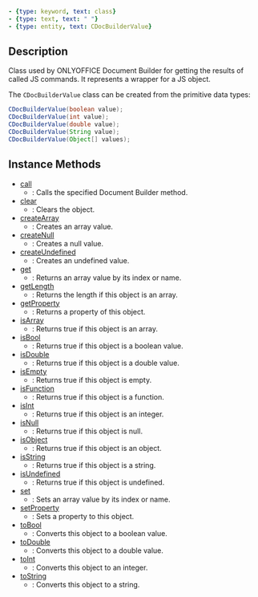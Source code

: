 ```yml signature
- {type: keyword, text: class}
- {type: text, text: " "}
- {type: entity, text: CDocBuilderValue}
```

## Description

Class used by ONLYOFFICE Document Builder for getting the results of called JS commands. It represents a wrapper for a JS object.

The `CDocBuilderValue` class can be created from the primitive data types:

``` java
CDocBuilderValue(boolean value);
CDocBuilderValue(int value);
CDocBuilderValue(double value);
CDocBuilderValue(String value);
CDocBuilderValue(Object[] values);
```

## Instance Methods

<references>

- [call](call.md)
  - : Calls the specified Document Builder method.
- [clear](clear.md)
  - : Clears the object.
- [createArray](createArray.md)
  - : Creates an array value.
- [createNull](createNull.md)
  - : Creates a null value.
- [createUndefined](createUndefined.md)
  - : Creates an undefined value.
- [get](get.md)
  - : Returns an array value by its index or name.
- [getLength](getLength.md)
  - : Returns the length if this object is an array.
- [getProperty](getProperty.md)
  - : Returns a property of this object.
- [isArray](isArray.md)
  - : Returns true if this object is an array.
- [isBool](isBool.md)
  - : Returns true if this object is a boolean value.
- [isDouble](isDouble.md)
  - : Returns true if this object is a double value.
- [isEmpty](isEmpty.md)
  - : Returns true if this object is empty.
- [isFunction](isFunction.md)
  - : Returns true if this object is a function.
- [isInt](isInt.md)
  - : Returns true if this object is an integer.
- [isNull](isNull.md)
  - : Returns true if this object is null.
- [isObject](isObject.md)
  - : Returns true if this object is an object.
- [isString](isString.md)
  - : Returns true if this object is a string.
- [isUndefined](isUndefined.md)
  - : Returns true if this object is undefined.
- [set](set.md)
  - : Sets an array value by its index or name.
- [setProperty](setProperty.md)
  - : Sets a property to this object.
- [toBool](toBool.md)
  - : Converts this object to a boolean value.
- [toDouble](toDouble.md)
  - : Converts this object to a double value.
- [toInt](toInt.md)
  - : Converts this object to an integer.
- [toString](toString.md)
  - : Converts this object to a string.

</references>

